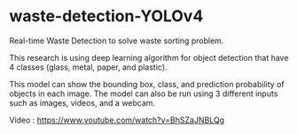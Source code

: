 # waste-detection-YOLOv4

Real-time Waste Detection to solve waste sorting problem. 

This research is using deep learning algorithm for object detection that have 4 classes (glass, metal, paper, and plastic).  

This model can show the bounding box, class, and prediction probability of objects in each image. The model can also be run using 3 different inputs such as images, videos, and a webcam.

Video : https://www.youtube.com/watch?v=BhSZaJNBLQg
